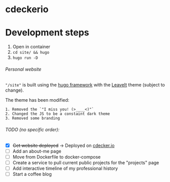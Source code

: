 # cdeckerio

# Development steps
1. Open in container
2. `cd site/ && hugo`
3. `hugo run -D`

###### Personal website

`"/site"` is built using the [hugo framework](https://gohugo.io) with the [LeaveIt](https://themes.gohugo.io/leaveit/) theme (subject to change).

The theme has been modified:

    1. Removed the `"I miss you! (>____<)"`
    2. Changed the JS to be a constaint dark theme
    3. Removed some branding

###### TODO (no specific order):

- [x] ~~Get website deployed~~ -> Deployed on [cdecker.io](https://cdecker.io)
- [ ] Add an about-me page
- [ ] Move from Dockerfile to docker-compose
- [ ] Create a service to pull current public projects for the "projects" page
- [ ] Add interactive timeline of my professional history
- [ ] Start a coffee blog
